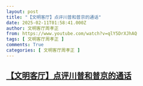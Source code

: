 ```yaml
---
layout: post
title: "【文明客厅】点评川普和普京的通话"
date: 2025-02-11T01:58:41.000Z
author: 文明客厅周孝正
from: https://www.youtube.com/watch?v=qlY5DrXJhAQ
tags: [ 文明客厅周孝正 ]
comments: True
categories: [ 文明客厅周孝正 ]
---
```

<!--1739239121000-->
[【文明客厅】点评川普和普京的通话](https://www.youtube.com/watch?v=qlY5DrXJhAQ)
------

<div>

</div>
